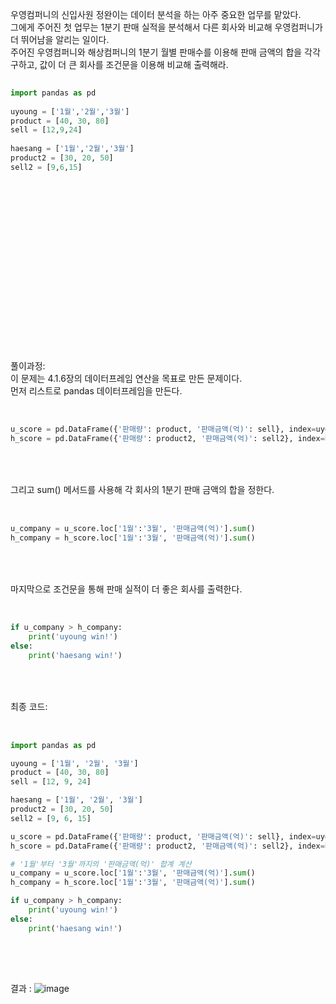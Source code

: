 우영컴퍼니의 신입사원 정완이는 데이터 분석을 하는 아주 중요한 업무를 맡았다. <br>
그에게 주어진 첫 업무는 1분기 판매 실적을 분석해서 다른 회사와 비교해 우영컴퍼니가 더 뛰어남을 알리는 일이다.<br>
주어진 우영컴퍼니와 해상컴퍼니의 1분기 월별 판매수를 이용해 판매 금액의 합을 각각 구하고, 값이 더 큰 회사를 조건문을 이용해 비교해 출력해라.<br>
``` Python
 
import pandas as pd
 
uyoung = ['1월','2월','3월']
product = [40, 30, 80]
sell = [12,9,24]
 
haesang = ['1월','2월','3월']
product2 = [30, 20, 50]
sell2 = [9,6,15]
  
 
```


<br><br><br><br><br><br><br><br><br><br><br><br><br><br><br>
풀이과정:<br>
이 문제는 4.1.6장의 데이터프레임 연산을 목표로 만든 문제이다.<br>
먼저 리스트로 pandas 데이터프레임을 만든다. 
<br><br>
``` Python
 
u_score = pd.DataFrame({'판매량': product, '판매금액(억)': sell}, index=uyoung)
h_score = pd.DataFrame({'판매량': product2, '판매금액(억)': sell2}, index=haesang)
  
```
<br><br>
그리고 sum() 메서드를 사용해 각 회사의 1분기 판매 금액의 합을 정한다.
<br><br>
``` Python
 
u_company = u_score.loc['1월':'3월', '판매금액(억)'].sum()
h_company = h_score.loc['1월':'3월', '판매금액(억)'].sum()
 
```
<br><br>
마지막으로 조건문을 통해 판매 실적이 더 좋은 회사를 출력한다.
<br><br>
``` Python
 
if u_company > h_company:
    print('uyoung win!')
else:
    print('haesang win!')
  
```
<br><br>
최종 코드:
<br><br>
``` Python
 
import pandas as pd

uyoung = ['1월', '2월', '3월']
product = [40, 30, 80]
sell = [12, 9, 24]

haesang = ['1월', '2월', '3월']
product2 = [30, 20, 50]
sell2 = [9, 6, 15]

u_score = pd.DataFrame({'판매량': product, '판매금액(억)': sell}, index=uyoung)
h_score = pd.DataFrame({'판매량': product2, '판매금액(억)': sell2}, index=haesang)

# '1월'부터 '3월'까지의 '판매금액(억)' 합계 계산
u_company = u_score.loc['1월':'3월', '판매금액(억)'].sum()
h_company = h_score.loc['1월':'3월', '판매금액(억)'].sum()

if u_company > h_company:
    print('uyoung win!')
else:
    print('haesang win!')
 
 
```
<br><br>
결과 : ![image](https://github.com/user-attachments/assets/421fb184-19ed-49d0-af40-d8b487add7ec)
